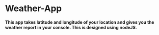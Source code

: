 # Weather-App

#### This app takes latitude and longitude of your location and gives you the weather report in your console. This is designed using nodeJS.
